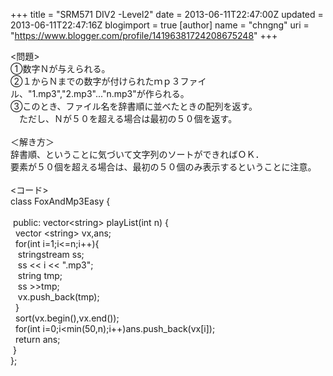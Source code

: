 +++
title = "SRM571 DIV2 -Level2"
date = 2013-06-11T22:47:00Z
updated = 2013-06-11T22:47:16Z
blogimport = true 
[author]
	name = "chngng"
	uri = "https://www.blogger.com/profile/14196381724208675248"
+++

<div dir="ltr" style="text-align: left;" trbidi="on">&lt;問題&gt;<br />①数字Ｎが与えられる。<br />②１からＮまでの数字が付けられたｍｐ３ファイル、"1.mp3","2.mp3"..."n.mp3"が作られる。<br />③このとき、ファイル名を辞書順に並べたときの配列を返す。<br />　ただし、Ｎが５０を超える場合は最初の５０個を返す。<br /><br />＜解き方＞<br />辞書順、ということに気づいて文字列のソートができればＯＫ．<br />要素が５０個を超える場合は、最初の５０個のみ表示するということに注意。<br /><br />&lt;コード&gt;<br />class FoxAndMp3Easy {<br /><br /><span class="Apple-tab-span" style="white-space: pre;"> </span>public: vector&lt;string&gt; playList(int n) {<br /><span class="Apple-tab-span" style="white-space: pre;">  </span>vector &lt;string&gt; vx,ans;<br /><span class="Apple-tab-span" style="white-space: pre;">  </span>for(int i=1;i&lt;=n;i++){<br /><span class="Apple-tab-span" style="white-space: pre;">   </span>stringstream ss;<br /><span class="Apple-tab-span" style="white-space: pre;">   </span>ss &lt;&lt; i &lt;&lt; ".mp3";<br /><span class="Apple-tab-span" style="white-space: pre;">   </span>string tmp;<br /><span class="Apple-tab-span" style="white-space: pre;">   </span>ss &gt;&gt;tmp;<br /><span class="Apple-tab-span" style="white-space: pre;">   </span>vx.push_back(tmp);<br /><span class="Apple-tab-span" style="white-space: pre;">  </span>}<br /><span class="Apple-tab-span" style="white-space: pre;">  </span>sort(vx.begin(),vx.end());<br /><span class="Apple-tab-span" style="white-space: pre;">  </span>for(int i=0;i&lt;min(50,n);i++)ans.push_back(vx[i]);<br /><span class="Apple-tab-span" style="white-space: pre;">  </span>return ans;<br /><span class="Apple-tab-span" style="white-space: pre;"> </span>}<br />};</div>
